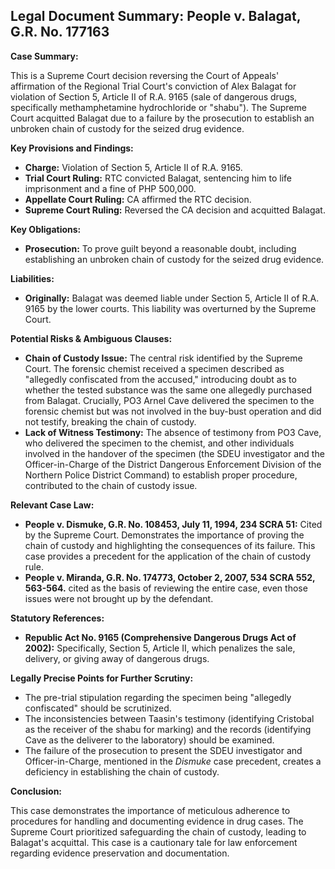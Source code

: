 ## Legal Document Summary: People v. Balagat, G.R. No. 177163

**Case Summary:**

This is a Supreme Court decision reversing the Court of Appeals' affirmation of the Regional Trial Court's conviction of Alex Balagat for violation of Section 5, Article II of R.A. 9165 (sale of dangerous drugs, specifically methamphetamine hydrochloride or "shabu"). The Supreme Court acquitted Balagat due to a failure by the prosecution to establish an unbroken chain of custody for the seized drug evidence.

**Key Provisions and Findings:**

*   **Charge:** Violation of Section 5, Article II of R.A. 9165.
*   **Trial Court Ruling:** RTC convicted Balagat, sentencing him to life imprisonment and a fine of PHP 500,000.
*   **Appellate Court Ruling:** CA affirmed the RTC decision.
*   **Supreme Court Ruling:** Reversed the CA decision and acquitted Balagat.

**Key Obligations:**

*   **Prosecution:** To prove guilt beyond a reasonable doubt, including establishing an unbroken chain of custody for the seized drug evidence.

**Liabilities:**

*   **Originally:** Balagat was deemed liable under Section 5, Article II of R.A. 9165 by the lower courts. This liability was overturned by the Supreme Court.

**Potential Risks & Ambiguous Clauses:**

*   **Chain of Custody Issue:** The central risk identified by the Supreme Court. The forensic chemist received a specimen described as "allegedly confiscated from the accused," introducing doubt as to whether the tested substance was the same one allegedly purchased from Balagat. Crucially, PO3 Arnel Cave delivered the specimen to the forensic chemist but was not involved in the buy-bust operation and did not testify, breaking the chain of custody.
*   **Lack of Witness Testimony:** The absence of testimony from PO3 Cave, who delivered the specimen to the chemist, and other individuals involved in the handover of the specimen (the SDEU investigator and the Officer-in-Charge of the District Dangerous Enforcement Division of the Northern Police District Command) to establish proper procedure, contributed to the chain of custody issue.

**Relevant Case Law:**

*   **People v. Dismuke, G.R. No. 108453, July 11, 1994, 234 SCRA 51:** Cited by the Supreme Court. Demonstrates the importance of proving the chain of custody and highlighting the consequences of its failure. This case provides a precedent for the application of the chain of custody rule.
*   **People v. Miranda, G.R. No. 174773, October 2, 2007, 534 SCRA 552, 563-564.** cited as the basis of reviewing the entire case, even those issues were not brought up by the defendant.

**Statutory References:**

*   **Republic Act No. 9165 (Comprehensive Dangerous Drugs Act of 2002):** Specifically, Section 5, Article II, which penalizes the sale, delivery, or giving away of dangerous drugs.

**Legally Precise Points for Further Scrutiny:**

*   The pre-trial stipulation regarding the specimen being "allegedly confiscated" should be scrutinized.
*   The inconsistencies between Taasin's testimony (identifying Cristobal as the receiver of the shabu for marking) and the records (identifying Cave as the deliverer to the laboratory) should be examined.
*   The failure of the prosecution to present the SDEU investigator and Officer-in-Charge, mentioned in the *Dismuke* case precedent, creates a deficiency in establishing the chain of custody.

**Conclusion:**

This case demonstrates the importance of meticulous adherence to procedures for handling and documenting evidence in drug cases. The Supreme Court prioritized safeguarding the chain of custody, leading to Balagat's acquittal. This case is a cautionary tale for law enforcement regarding evidence preservation and documentation.